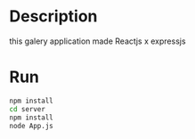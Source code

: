 # Description
this galery application made Reactjs x expressjs

# Run
```bash
npm install
cd server
npm install
node App.js
```